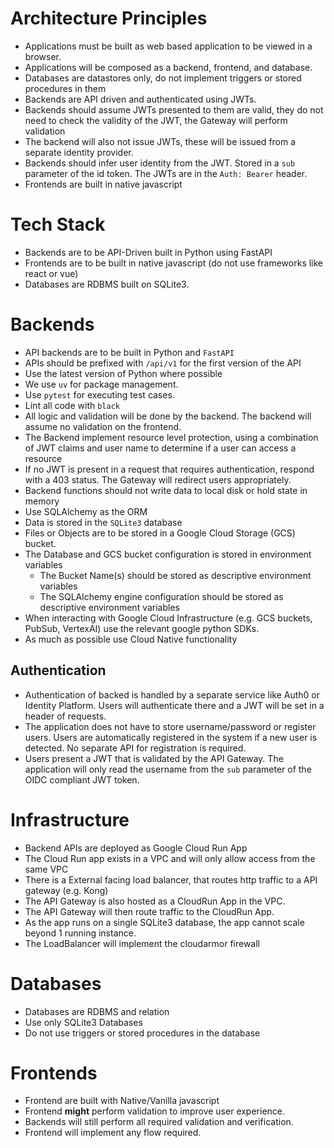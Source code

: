 # Architecture Principles

  * Applications must be built as web based application to be viewed in a browser. 
  * Applications will be composed as a backend, frontend, and database.
  * Databases are datastores only, do not implement triggers or stored procedures in them
  * Backends are API driven and authenticated using JWTs.
  * Backends should assume JWTs presented to them are valid, they do not need to check the validity of the JWT, the Gateway will perform validation
  * The backend will also not issue JWTs, these will be issued from a separate identity provider.
  * Backends should infer user identity from the JWT. Stored in a `sub` parameter of the id token. The JWTs are in the `Auth: Bearer` header.
  * Frontends are built in native javascript

# Tech Stack

  * Backends are to be API-Driven built in Python using FastAPI
  * Frontends are to be built in native javascript (do not use frameworks like react or vue)
  * Databases are RDBMS built on SQLite3.

# Backends

  * API backends are to be built in Python and `FastAPI`
  * APIs should be prefixed with `/api/v1` for the first version of the API
  * Use the latest version of Python where possible
  * We use `uv` for package management.
  * Use `pytest` for executing test cases.
  * Lint all code with `black`
  * All logic and validation will be done by the backend. The backend will assume no validation on the frontend.
  * The Backend implement resource level protection, using a combination of JWT claims and user name to determine if a user can access a resource
  * If no JWT is present in a request that requires authentication, respond with a 403 status. The Gateway will redirect users appropriately.
  * Backend functions should not write data to local disk or hold state in memory
  * Use SQLAlchemy as the ORM
  * Data is stored in the `SQLite3` database
  * Files or Objects are to be stored in a Google Cloud Storage (GCS) bucket.
  * The Database and GCS bucket configuration is stored in environment variables
      * The Bucket Name(s) should be stored as descriptive environment variables
      * The SQLAlchemy engine configuration should be stored as descriptive environment variables
  * When interacting with Google Cloud Infrastructure (e.g. GCS buckets, PubSub, VertexAI) use the relevant google python SDKs.
  * As much as possible use Cloud Native functionality

## Authentication

  * Authentication of backed is handled by a separate service like Auth0 or Identity Platform. Users will authenticate there and a JWT will be set in a header of requests.
  * The application does not have to store username/password or register users. Users are automatically registered in the system if a new user is detected. No separate API for registration is required.
  * Users present a JWT that is validated by the API Gateway. The application will only read the username from the `sub` parameter of the OIDC compliant JWT token.
  

# Infrastructure

  * Backend APIs are deployed as Google Cloud Run App
  * The Cloud Run app exists in a VPC and will only allow access from the same VPC
  * There is a External facing load balancer, that routes http traffic to a API gateway (e.g. Kong)
  * The API Gateway is also hosted as a CloudRun App in the VPC. 
  * The API Gateway will then route traffic to the CloudRun App.
  * As the app runs on a single SQLite3 database, the app cannot scale beyond 1 running instance.
  * The LoadBalancer will implement the cloudarmor firewall

# Databases

  * Databases are RDBMS and relation
  * Use only SQLite3 Databases
  * Do not use triggers or stored procedures in the database

# Frontends

  * Frontend are built with Native/Vanilla javascript
  * Frontend **might** perform validation to improve user experience.
  * Backends will still perform all required validation and verification.
  * Frontend will implement any flow required.





